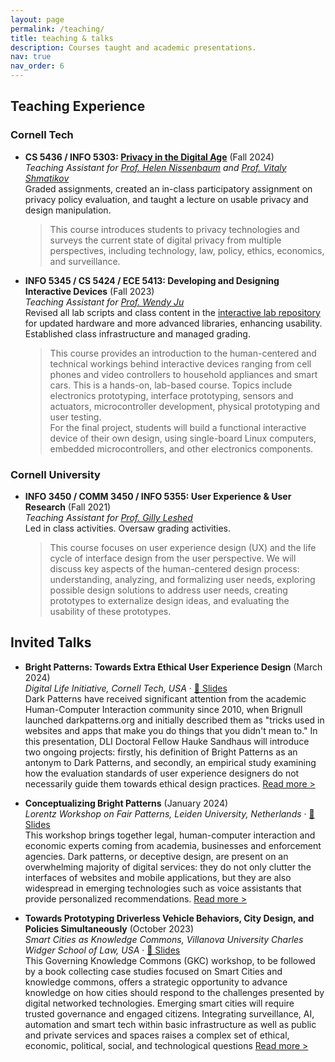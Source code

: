 ```yaml
---
layout: page
permalink: /teaching/
title: teaching & talks
description: Courses taught and academic presentations.
nav: true
nav_order: 6
---
```


## Teaching Experience

### Cornell Tech

- **CS 5436 / INFO 5303: [Privacy in the Digital Age](https://cs5436.github.io/)** (Fall 2024)  
   _Teaching Assistant for [Prof. Helen Nissenbaum](https://en.wikipedia.org/wiki/Helen_Nissenbaum) and [Prof. Vitaly Shmatikov](https://www.cs.cornell.edu/~shmat/)_  
  Graded assignments, created an in-class participatory assignment on privacy policy evaluation, and taught a lecture on usable privacy and design manipulation.

  > This course introduces students to privacy technologies and surveys the current state of digital privacy from multiple perspectives, including technology, law, policy, ethics, economics, and surveillance.

- **INFO 5345 / CS 5424 / ECE 5413: Developing and Designing Interactive Devices** (Fall 2023)  
  _Teaching Assistant for [Prof. Wendy Ju](https://tech.cornell.edu/people/wendy-ju/)_  
  Revised all lab scripts and class content in the [interactive lab repository](https://github.com/FAR-Lab/Interactive-Lab-Hub) for updated hardware and more advanced libraries, enhancing usability. Established class infrastructure and managed grading.
  > This course provides an introduction to the human-centered and technical workings behind interactive devices ranging from cell phones and video controllers to household appliances and smart cars. This is a hands-on, lab-based course. Topics include electronics prototyping, interface prototyping, sensors and actuators, microcontroller development, physical prototyping and user testing.  
  > For the final project, students will build a functional interactive device of their own design, using single-board Linux computers, embedded microcontrollers, and other electronics components.

### Cornell University

- **INFO 3450 / COMM 3450 / INFO 5355: User Experience & User Research** (Fall 2021)  
  _Teaching Assistant for [Prof. Gilly Leshed](https://leshed.infosci.cornell.edu/)_  
  Led in class activities. Oversaw grading activities.

  > This course focuses on user experience design (UX) and the life cycle of interface design from the user perspective. We will discuss key aspects of the human-centered design process: understanding, analyzing, and formalizing user needs, exploring possible design solutions to address user needs, creating prototypes to externalize design ideas, and evaluating the usability of these prototypes.

<!-- - **[Course Name]** (Term Year)
  *Role*
  Brief description of responsibilities and impact. -->


## Invited Talks
<!-- ## Selected Talks --  & Presentations -->

<!-- ### Conference Presentations

- **[Talk Title]** (Month Year)
  _Conference Name, Location_
  Brief description or key points. -->

<!-- ### Invited Talks -->

- **Bright Patterns: Towards Extra Ethical User Experience Design** (March 2024)  
   _Digital Life Initiative, Cornell Tech, USA_ · [📑 Slides](https://docs.google.com/presentation/d/1HNU8c5veMYzNhvuhTO9g0KvuFStQ4ddr5ja7xKzAUBY/edit?usp=sharing)  
  Dark Patterns have received significant attention from the academic Human-Computer Interaction community since 2010, when Brignull launched darkpatterns.org and initially described them as "tricks used in websites and apps that make you do things that you didn't mean to." In this presentation, DLI Doctoral Fellow Hauke Sandhaus will introduce two ongoing projects: firstly, his definition of Bright Patterns as an antonym to Dark Patterns, and secondly, an empirical study examining how the evaluation standards of user experience designers do not necessarily guide them towards ethical design practices. [Read more >](https://www.dli.tech.cornell.edu/seminars/%22bright-patterns%3A-towards-extra-ethical-user-experience-design%22-%26-%22explorable-explainable-ai%3A-improving-ai-understanding-for-community-health-workers-in-india%22)

- **Conceptualizing Bright Patterns** (January 2024)  
   _Lorentz Workshop on Fair Patterns, Leiden University, Netherlands_ · [📑 Slides](https://docs.google.com/presentation/d/1_RUTMhAYq6cJlihzO3ZZUnPn76EKJkpYOBbG0FRyWE0/edit?usp=sharing)  
  This workshop brings together legal, human-computer interaction and economic experts coming from academia, businesses and enforcement agencies. Dark patterns, or deceptive design, are present on an overwhelming majority of digital services: they do not only clutter the interfaces of websites and mobile applications, but they are also widespread in emerging technologies such as voice assistants that provide personalized recommendations. [Read more >](https://www.lorentzcenter.nl/fair-patterns-for-online-interfaces.html)

- **Towards Prototyping Driverless Vehicle Behaviors, City Design, and Policies Simultaneously** (October 2023)  
   _Smart Cities as Knowledge Commons, Villanova University Charles Widger School of Law, USA_ · [📑 Slides](https://docs.google.com/presentation/d/1zOP5aSnHkJUmGMANGceYTDUmbuR60iRG/edit?usp=sharing&ouid=115041818286926436811&rtpof=true&sd=true)  
   This Governing Knowledge Commons (GKC) workshop, to be followed by a book collecting case studies focused on Smart Cities and knowledge commons, offers a strategic opportunity to advance knowledge on how cities should respond to the challenges presented by digital networked technologies. Emerging smart cities will require trusted governance and engaged citizens. Integrating surveillance, AI, automation and smart tech within basic infrastructure as well as public and private services and spaces raises a complex set of ethical, economic, political, social, and technological questions [Read more >](https://knowledge-commons.net/projects/smart-cities/)

<!-- ### Workshop Presentations

- **[Workshop Title]** (Month Year)
  _Event Name, Location_
  Brief description of the workshop and your role. -->

